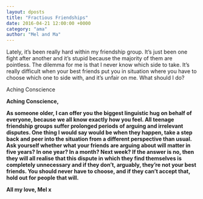 ```yaml
---
layout: dposts
title: "Fractious Friendships"
date: 2016-04-21 12:00:00 +0000
category: "ama"
author: "Mel and Ma"
---
```

Lately, it’s been really hard within my friendship group. It’s just been one fight after another and it’s stupid because the majority of them are pointless. The dilemma for me is that I never know which side to take. It’s really difficult when your best friends put you in situation where you have to choose which one to side with, and it’s unfair on me. What should I do?

Aching Conscience

**Aching Conscience,**

**As someone older, I can offer you the biggest linguistic hug on behalf of everyone, because we all know exactly how you feel. All teenage friendship groups suffer prolonged periods of arguing and irrelevant disputes. One thing I would say would be when they happen, take a step back and peer into the situation from a different perspective than usual. Ask yourself whether what your friends are arguing about will matter in five years? In one year? In a month? Next week? If the answer is no, then they will all realise that this dispute in which they find themselves is completely unnecessary and if they don’t, arguably, they’re not your best friends. You should never have to choose, and if they can’t accept that, hold out for people that will.**

**All my love, Mel x**
